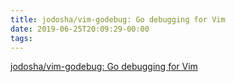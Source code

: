 ```yaml
---
title: jodosha/vim-godebug: Go debugging for Vim
date: 2019-06-25T20:09:29-00:00
tags:
---
```


[jodosha/vim-godebug: Go debugging for Vim](https://github.com/jodosha/vim-godebug)
